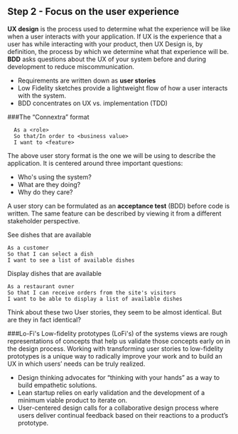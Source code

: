 ## Step 2 - Focus on the user experience

**UX design** is the process used to determine what the experience will be like when a user interacts with your application. If UX is the experience that a user has while interacting with your product, then UX Design is, by definition, the process by which we determine what that experience will be. **BDD** asks questions about the UX of your system before and during development to reduce miscommunication. 

* Requirements are written down as **user stories**
* Low Fidelity sketches provide a lightweight flow of how a user interacts with the system.
* BDD concentrates on UX vs. implementation (TDD)

###The “Connextra” format

```
  As a <role>
  So that/In order to <business value>
  I want to <feature>
```
The above user story format is the one we will be using to describe the application. It is centered around three important questions:
* Who's using the system?
* What are they doing?
* Why do they care?

A user story can be formulated as an **acceptance test** (BDD) before code is written. The same feature can be described by viewing it from a different stakeholder perspective.

See dishes that are available
```
As a customer
So that I can select a dish 
I want to see a list of available dishes
```

Display dishes that are available
```
As a restaurant ovner
So that I can receive orders from the site's visitors
I want to be able to display a list of available dishes
```
Think about these two User stories, they seem to be almost identical. But are they in fact identical? 

###Lo-Fi's
Low-fidelity prototypes (LoFi's) of the systems views are rough representations of concepts that help us  validate those concepts early on in the design process. Working with transforming user stories to low-fidelity prototypes is a unique way to radically improve your work and to build an UX in which users’ needs can be truly realized.

* Design thinking advocates for “thinking with your hands” as a way to build empathetic solutions.
* Lean startup relies on early validation and the development of a minimum viable product to iterate on.
* User-centered design calls for a collaborative design process where users deliver continual feedback based on their reactions to a product’s prototype.
